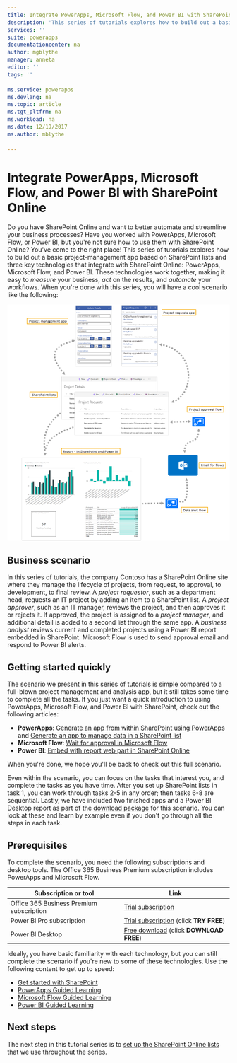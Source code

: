 ```yaml
---
title: Integrate PowerApps, Microsoft Flow, and Power BI with SharePoint Online (Introduction) | Microsoft Docs
description: 'This series of tutorials explores how to build out a basic project-management app based on SharePoint lists and three key technologies that integrate with SharePoint Online: PowerApps, Microsoft Flow, and Power BI.'
services: ''
suite: powerapps
documentationcenter: na
author: mgblythe
manager: anneta
editor: ''
tags: ''

ms.service: powerapps
ms.devlang: na
ms.topic: article
ms.tgt_pltfrm: na
ms.workload: na
ms.date: 12/19/2017
ms.author: mblythe

---
```

# Integrate PowerApps, Microsoft Flow, and Power BI with SharePoint Online
Do you have SharePoint Online and want to better automate and streamline your business processes? Have you worked with PowerApps, Microsoft Flow, or Power BI, but you're not sure how to use them with SharePoint Online? You've come to the right place! This series of tutorials explores how to build out a basic project-management app based on SharePoint lists and three key technologies that integrate with SharePoint Online: PowerApps, Microsoft Flow, and Power BI. These technologies work together, making it easy to *measure* your business, *act* on the results, and *automate* your workflows. When you're done with this series, you will have a cool scenario like the following:

![Diagram of completed scenario](./media/sharepoint-scenario-intro/composite-with-background.png)

## Business scenario
In this series of tutorials, the company Contoso has a SharePoint Online site where they manage the lifecycle of projects, from request, to approval, to development, to final review. A *project requestor*, such as a department head, requests an IT project by adding an item to a SharePoint list. A *project approver*, such as an IT manager, reviews the project, and then approves it or rejects it. If approved, the project is assigned to a *project manager*, and additional detail is added to a second list through the same app. A *business analyst* reviews current and completed projects using a Power BI report embedded in SharePoint.  Microsoft Flow is used to send approval email and respond to Power BI alerts.

## Getting started quickly
The scenario we present in this series of tutorials is simple compared to a full-blown project management and analysis app, but it still takes some time to complete all the tasks. If you just want a quick introduction to using PowerApps, Microsoft Flow, and Power BI with SharePoint, check out the following articles:

* **PowerApps**: [Generate an app from within SharePoint using PowerApps](generate-app-from-sharepoint-list-interface.md) and [Generate an app to manage data in a SharePoint list](app-from-sharepoint.md)
* **Microsoft Flow**: [Wait for approval in Microsoft Flow](https://docs.microsoft.com/flow/wait-for-approvals)
* **Power BI**: [Embed with report web part in SharePoint Online](https://docs.microsoft.com/power-bi/service-embed-report-spo)

When you're done, we hope you'll be back to check out this full scenario.

Even within the scenario, you can focus on the tasks that interest you, and complete the tasks as you have time. After you set up SharePoint lists in task 1, you can work through tasks 2-5 in any order; then tasks 6-8 are sequential. Lastly, we have included two finished apps and a Power BI Desktop report as part of the [download package](https://aka.ms/o4ia0f) for this scenario. You can look at these and learn by example even if you don't go through all the steps in each task.

## Prerequisites
To complete the scenario, you need the following subscriptions and desktop tools. The Office 365 Business Premium subscription includes PowerApps and Microsoft Flow.

| **Subscription or tool** | **Link** |
| --- | --- |
| Office 365 Business Premium subscription |[Trial subscription](https://signup.microsoft.com/Signup?OfferId=467eab54-127b-42d3-b046-3844b860bebf&dl=O365_BUSINESS_PREMIUM&ali=1) |
| Power BI Pro subscription |[Trial subscription](https://powerbi.microsoft.com/get-started/) (click **TRY FREE**) |
| Power BI Desktop |[Free download](https://powerbi.microsoft.com/get-started/) (click **DOWNLOAD FREE**) |

Ideally, you have basic familiarity with each technology, but you can still complete the scenario if you're new to some of these technologies. Use the following content to get up to speed:

* [Get started with SharePoint](https://support.office.com/article/Get-started-with-SharePoint-909ec2f0-05c8-4e92-8ad3-3f8b0b6cf261)
* [PowerApps Guided Learning](guided-learning/index.md)
* [Microsoft Flow Guided Learning](https://docs.microsoft.com/flow/guided-learning/)
* [Power BI Guided Learning](https://docs.microsoft.com/power-bi/guided-learning/)

## Next steps
The next step in this tutorial series is to [set up the SharePoint Online lists](sharepoint-scenario-setup.md) that we use throughout the series.

